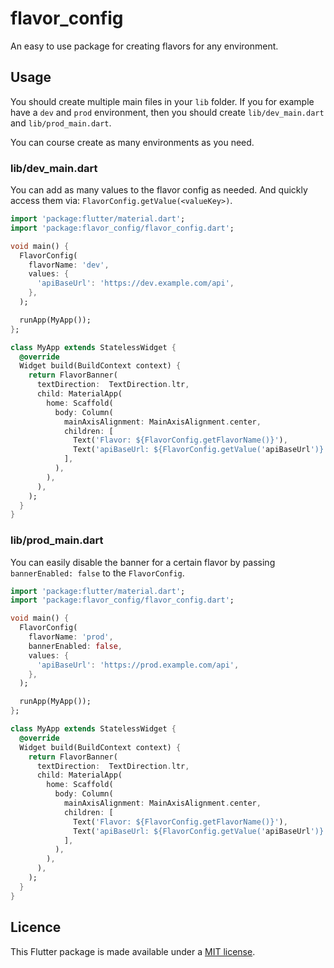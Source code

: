 # flavor_config

An easy to use package for creating flavors for any environment.

## Usage

You should create multiple main files in your `lib` folder. If you for example have a `dev` and `prod` environment, then you should create `lib/dev_main.dart` and `lib/prod_main.dart`.

You can course create as many environments as you need.

### lib/dev_main.dart

You can add as many values to the flavor config as needed. And quickly access them via: `FlavorConfig.getValue(<valueKey>)`.

```dart
import 'package:flutter/material.dart';
import 'package:flavor_config/flavor_config.dart';

void main() {
  FlavorConfig(
    flavorName: 'dev',
    values: {
      'apiBaseUrl': 'https://dev.example.com/api',
    },
  );

  runApp(MyApp());
};

class MyApp extends StatelessWidget {
  @override
  Widget build(BuildContext context) {
    return FlavorBanner(
      textDirection:  TextDirection.ltr,
      child: MaterialApp(
        home: Scaffold(
          body: Column(
            mainAxisAlignment: MainAxisAlignment.center,
            children: [
              Text('Flavor: ${FlavorConfig.getFlavorName()}'),
              Text('apiBaseUrl: ${FlavorConfig.getValue('apiBaseUrl')}'),
            ],
          ),
        ),
      ),
    );
  }
}
```

### lib/prod_main.dart

You can easily disable the banner for a certain flavor by passing `bannerEnabled: false` to the `FlavorConfig`.

```dart
import 'package:flutter/material.dart';
import 'package:flavor_config/flavor_config.dart';

void main() {
  FlavorConfig(
    flavorName: 'prod',
    bannerEnabled: false,
    values: {
      'apiBaseUrl': 'https://prod.example.com/api',
    },
  );

  runApp(MyApp());
};

class MyApp extends StatelessWidget {
  @override
  Widget build(BuildContext context) {
    return FlavorBanner(
      textDirection:  TextDirection.ltr,
      child: MaterialApp(
        home: Scaffold(
          body: Column(
            mainAxisAlignment: MainAxisAlignment.center,
            children: [
              Text('Flavor: ${FlavorConfig.getFlavorName()}'),
              Text('apiBaseUrl: ${FlavorConfig.getValue('apiBaseUrl')}'),
            ],
          ),
        ),
      ),
    );
  }
}
```

## Licence

This Flutter package is made available under a [MIT license](https://github.com/zino-hofmann/flavor-config-flutter/blob/main/LICENSE).
